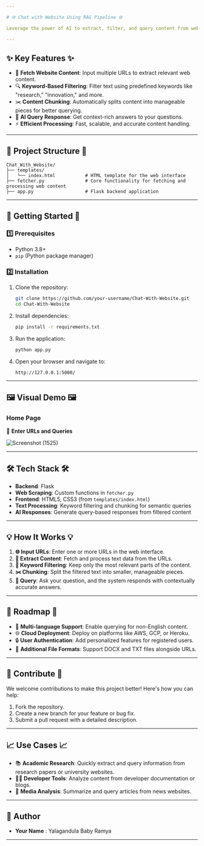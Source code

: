 ```yaml
---

# 🌐 Chat with Website Using RAG Pipeline 🌐

Leverage the power of AI to extract, filter, and query content from web pages! **Chat with Websites** is a simple yet robust tool designed to make web content interaction intuitive and insightful.

---
```


## ✨ Key Features ✨
- 🔗 **Fetch Website Content**: Input multiple URLs to extract relevant web content.
- 🔍 **Keyword-Based Filtering**: Filter text using predefined keywords like "research," "innovation," and more.
- ✂️ **Content Chunking**: Automatically splits content into manageable pieces for better querying.
- 💬 **AI Query Response**: Get context-rich answers to your questions.
- ⚡ **Efficient Processing**: Fast, scalable, and accurate content handling.

---

## 📂 Project Structure 📂
```plaintext
Chat_With_Website/
├── templates/
│   └── index.html           # HTML template for the web interface
├── fetcher.py               # Core functionality for fetching and processing web content
├── app.py                   # Flask backend application
```

---

## 🚀 Getting Started 🚀

### 1️⃣ Prerequisites
- Python 3.8+
- `pip` (Python package manager)

### 2️⃣ Installation
1. Clone the repository:
   ```bash
   git clone https://github.com/your-username/Chat-With-Website.git
   cd Chat-With-Website
   ```

2. Install dependencies:
   ```bash
   pip install -r requirements.txt
   ```

3. Run the application:
   ```bash
   python app.py
   ```

4. Open your browser and navigate to:
   ```
   http://127.0.0.1:5000/
   ```

---

## 🖼️ Visual Demo 🖼️

### Home Page
📂 **Enter URLs and Queries**  

![Screenshot (1525)](https://github.com/user-attachments/assets/c46220b3-00ef-4611-9a2f-d98909f97df8)


---

## 🛠️ Tech Stack 🛠️
- **Backend**: Flask
- **Web Scraping**: Custom functions in `fetcher.py`
- **Frontend**: HTML5, CSS3 (from `templates/index.html`)
- **Text Processing**: Keyword filtering and chunking for semantic queries
- **AI Responses**: Generate query-based responses from filtered content

---

## 💡 How It Works 💡

1. **🌐 Input URLs**: Enter one or more URLs in the web interface.
2. **🔎 Extract Content**: Fetch and process text data from the URLs.
3. **📖 Keyword Filtering**: Keep only the most relevant parts of the content.
4. **✂️ Chunking**: Split the filtered text into smaller, manageable pieces.
5. **🤔 Query**: Ask your question, and the system responds with contextually accurate answers.

---

## 🚧 Roadmap 🚧
- 🌟 **Multi-language Support**: Enable querying for non-English content.
- 🌐 **Cloud Deployment**: Deploy on platforms like AWS, GCP, or Heroku.
- 🔒 **User Authentication**: Add personalized features for registered users.
- 📘 **Additional File Formats**: Support DOCX and TXT files alongside URLs.

---

## 🤝 Contribute 🤝
We welcome contributions to make this project better! Here's how you can help:
1. Fork the repository.
2. Create a new branch for your feature or bug fix.
3. Submit a pull request with a detailed description.

---

## 📈 Use Cases 📈
- 📚 **Academic Research**: Quickly extract and query information from research papers or university websites.
- 🧑‍💻 **Developer Tools**: Analyze content from developer documentation or blogs.
- 📰 **Media Analysis**: Summarize and query articles from news websites.

---

## 👤 Author
- **Your Name** : Yalagandula Baby Ramya
---
